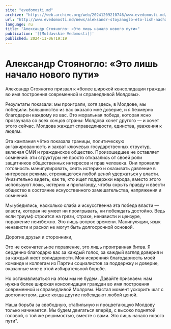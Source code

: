 ```yaml
---
site: "evedomosti.md"
archive: "https://web.archive.org/web/20241209210746/www.evedomosti.md/news/aleksandr-stoyanoglo-eto-lish-nachalo-novogo-puti"
url: "http://www.evedomosti.md/news/aleksandr-stoyanoglo-eto-lish-nachalo-novogo-puti"
language: ru
title: "Александр Стояногло: «Это лишь начало нового пути»"
publication: '[[Moldavskie Vedomosti]]'
published: 2024-11-06T19:19
---
```


# Александр Стояногло: «Это лишь начало нового пути»

Александр Стояногло призвал к «более широкой консолидации граждан во имя построения современной и справедливой Молдовы».

Результаты показали: мы проиграли, хотя здесь, в Молдове, мы победили. Большинство из вас оказало мне доверие, и я безмерно благодарен каждому из вас. Это моральная победа, которая ясно прозвучала со всех концов страны: Молдова хочет другого — и хочет этого сейчас. Молдова жаждет справедливости, единства, уважения к людям.

Эта кампания чётко показала границы, политическую ангажированность и захват ключевых государственных структур, включая СМИ и гражданское общество. Произошедшее не оставляет сомнений: эти структуры не просто отказались от своей роли защитников общественных интересов и прав человека. Они проявили готовность манипулировать, сеять истерию и оказывать давление в интересах режима, стремящегося любой ценой удержаться у власти. Унизительно видеть, как те, кто ищет поддержки народа, вместо этого используют ложь, истерию и пропаганду, чтобы скрыть правду и ввести общество в состояние искусственного замешательства, напряжения и сомнений.

Мы убедились, насколько слаба и искусственна эта победа власти — власти, которая не умеет ни проигрывать, ни побеждать достойно. Ведь если триумф строится на грязи, страхе, ненависти и цензуре, поражение неизбежно. Это лишь вопрос времени. Манипуляции, язык ненависти и раскол не могут быть долгосрочной основой.

Дорогие друзья и сторонники,

Это не окончательное поражение, это лишь проигранная битва. Я сердечно благодарю вас за каждый голос, за каждый взгляд доверия и за каждый жест солидарности. Моя искренняя благодарность моей команде и коллегам из Партии социалистов за поддержку и доверие, оказанные мне в этой избирательной борьбе.

Но останавливаться на этом мы не будем. Давайте признаем: нам нужна более широкая консолидация граждан во имя построения современной и справедливой Молдовы. Настал момент ускорить шаг с достоинством, даже когда другие побеждают любой ценой.

Наша борьба за свободную, стабильную и процветающую Молдову только начинается. Мы будем двигаться вперёд, с высоко поднятой головой, с той же решимостью, вместе с вами. Это лишь начало нового пути".